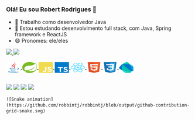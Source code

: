 ### Olá! Eu sou Robert Rodrigues 👋

- 🔭 Trabalho como desenvolvedor Java
- 🌱 Estou estudando desenvolvimento full stack, com  Java, Spring framework e ReactJS
- 😄 Pronomes: ele/eles

 <div>
  <a href="https://github.com/robbintj">
  <img height="180em" src="https://github-readme-stats.vercel.app/api?username=robbintj&show_icons=true&theme=synthwave&include_all_commits=true&count_private=true"/>
  <img height="180em" src="https://github-readme-stats.vercel.app/api/top-langs/?username=robbintj&layout=compact&langs_count=7&theme=synthwave"/>
</div>
  
  <div style="display: inline_block"><br>
  <img align="center" alt="bob-Java" height="30" width="40" src="https://github.com/devicons/devicon/blob/master/icons/java/java-original.svg">
  <img align="center" alt="bob-Spring" height="30" width="40" src="https://github.com/devicons/devicon/blob/master/icons/spring/spring-original.svg">
  <img align="center" alt="bob-Js" height="30" width="40" src="https://raw.githubusercontent.com/devicons/devicon/master/icons/javascript/javascript-plain.svg">
  <img align="center" alt="bob-Ts" height="30" width="40" src="https://raw.githubusercontent.com/devicons/devicon/master/icons/typescript/typescript-plain.svg">
  <img align="center" alt="bob-React" height="30" width="40" src="https://raw.githubusercontent.com/devicons/devicon/master/icons/react/react-original.svg">
  <img align="center" alt="bob-HTML" height="30" width="40" src="https://raw.githubusercontent.com/devicons/devicon/master/icons/html5/html5-original.svg">
  <img align="center" alt="bob-CSS" height="30" width="40" src="https://raw.githubusercontent.com/devicons/devicon/master/icons/css3/css3-original.svg">
  <img align="center" alt="bob-Dart" height="30" width="40" src="https://github.com/devicons/devicon/blob/master/icons/dart/dart-original.svg">
  
 
  
</div>
  
  ##
  
  <div> 
     <a href="https://www.linkedin.com/in/robbintj" target="_blank"><img src="https://img.shields.io/badge/-LinkedIn-%230077B5?style=for-the-badge&logo=linkedin&logoColor=white" target="_blank"></a> 
     <a href = "mailto:robbintj@hotmail.com"><img src="https://img.shields.io/badge/Microsoft_Outlook-0078D4?style=for-the-badge&logo=microsoft-outlook&logoColor=white" target="_blank"></a>
  <a href="https://www.youtube.com/channel/UCc4aPOJRfpiGAK7zixbY6xA" target="_blank"><img src="https://img.shields.io/badge/YouTube-FF0000?style=for-the-badge&logo=youtube&logoColor=white" target="_blank"></a>
  <a href="https://www.instagram.com/mint.code/" target="_blank"><img src="https://img.shields.io/badge/-Instagram-%23E4405F?style=for-the-badge&logo=instagram&logoColor=white" target="_blank"></a>
    
    
    ![Snake animation](https://github.com/robbintj/robbintj/blob/output/github-contribution-grid-snake.svg)
    
    
  </div>
 	 
 


